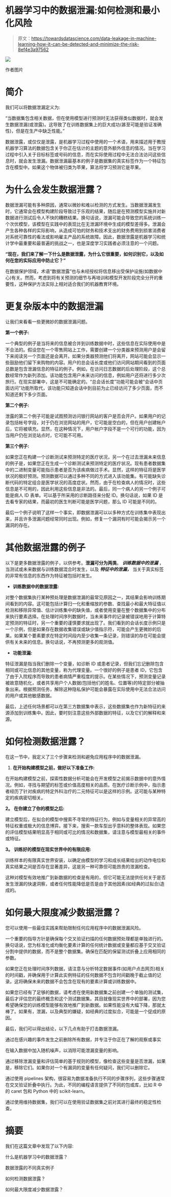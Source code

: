 # 机器学习中的数据泄漏:如何检测和最小化风险

> 原文：<https://towardsdatascience.com/data-leakage-in-machine-learning-how-it-can-be-detected-and-minimize-the-risk-8ef4e3a97562>

![](img/6b3f9356904353292367335f648fbf0e.png)

作者图片

# **简介**

我们可以将数据泄漏定义为:

“当数据集包含相关数据，但在使用模型进行预测时无法获得类似数据时，就会发生数据泄漏(或泄露)。这导致了在训练数据集上的巨大成功(甚至可能是验证准确性)，但是在生产中缺乏性能。”

数据泄露，或仅仅是泄露，是机器学习过程中使用的一个术语，用来描述用于教授机器学习算法的数据包含关于你正在估计的主题的意外额外信息的情况。当在学习过程中引入关于目标标签或号码的信息，而在实际使用过程中无法合法访问这些信息时，就会发生泄漏。数据泄漏最基本的例子是数据集的真实标签作为一个特征包含在模型中。如果这个物体被归类为苹果，算法将学习预测它是苹果。

# **为什么会发生数据泄露？**

数据泄漏可能有多种原因，通常以微妙和难以检测的方式发生。当数据泄漏发生时，它通常会在模型构建阶段导致过于乐观的结果，随后是在预测模型实施并对新数据进行测试后令人不快的糟糕结果。换句话说，泄漏可能会导致您的系统训练一个次优模型，该模型在实践中的表现比在无泄漏环境中生成的模型差得多。泄漏会产生各种各样的实际影响，从造成可怕的财务和技术支出的财务费用到损害消费者对系统可靠性的看法或影响雇主产品的系统故障。因此，数据泄露是机器学习和统计学中最重要和最普遍的挑战之一，也是深度学习实践者必须注意的一个问题。

**“现在，我们来了解一下什么是数据泄露，为什么它很重要，如何识别它，以及如何在您的实际应用中防止它？”**

在数据保护领域，术语“数据泄露”也与未经授权将信息移出受保护设施(如数据中心)有关。然而，考虑到将有关预测的细节与再培训和模型开发阶段完全分开的重要性，这种保护方法实际上相对适合我们的机器教育环境。

# **更复杂版本中的数据泄漏**

让我们来看看一些更微妙的数据泄漏问题。

**第一个例子:**

一个典型的例子是当将来的信息被合并到训练数据中时，这些信息在实际使用中是不合法的。假设您在一个零售网站上工作，需要创建一个分类器来预测用户是会留下来阅读另一个页面还是会离开。如果分类器预测他们将离开，网站可能会显示一些鼓励他们留下来购物的内容。用户的总会话长度或他们访问网站期间看到的页面总数是包含泄漏信息的特征的例子。例如，在访问日志数据的后处理阶段，这个总数经常作为新列添加。该功能包含用户未来访问的信息，例如用户还将进行多少次旅行。在现实部署中，这是不可能确定的。“总会话长度”功能可能会被“会话中页面访问”功能所取代，该功能只知道会话中到目前为止已经访问了多少页面，而不知道还剩下多少页面。

**第二个例子:**

泄露的第二个例子可能是试图预测访问银行网站的客户是否会开户。如果用户的记录包括帐号字段，对于仍在浏览网站的用户，它可能是空白的，但在用户创建帐户后，它将被填充。显然，在这种情况下，用户帐户字段不是一个可行的功能，因为当用户仍在浏览站点时，它可能不可用。

**第三个例子:**

如果您正在构建一个诊断测试来预测特定的医疗状况，另一个在过去泄漏未来信息的例子是，如果您正在生成一个诊断测试来预测特定的医疗状况。现有患者数据集中的二进制变量可能指示患者是否为该疾病做过手术。显然，这样的特征将是医学状况的极好预测。预测数据可以通过多种不同的方式进入该功能集。有可能缺失诊断代码的特定组合是医学状况的高度症状。然而，由于在检查病人的情况时，这些信息是不可用的，因此利用这些信息是非法的。最后，同一个病人的另一个例子可能是病人 ID 表单。可以基于所采用的诊断路径来分配 ID。换句话说，如果 ID 是去看专家的结果，而最初的医生判断可能是医学问题，那么 ID 可能是不同的。

最后一个例子说明了这样一个事实，即数据泄漏可以以多种方式在训练集中表现出来，并且许多泄漏问题经常同时出现。例如，修复一个漏洞有时可能会揭示另一个漏洞的存在。

# **其他数据泄露的例子**

以下是更多数据泄露的例子，以供参考。**泄漏可分为两类**。 ***训练数据中的泄漏*** ，当测试或未来数据与训练数据混合时发生，以及 ***特征中的泄漏，*** 当关于真实标签的非常有信息的东西作为特征被包括时发生。

*   **训练数据中的数据泄露:**

对整个数据集执行某种预处理是数据泄漏的最常见原因之一，其结果会影响训练期间看到的内容。这可能包括计算归一化和重缩放的参数、查找最小和最大特征值以检测和移除异常值、估计训练集中的缺失值，或者使用变量在整个数据集中的分布来执行要素选择。在处理时间序列数据时，当未来事件的记录被错误地用于计算特定预测的特征时，另一个重要的谨慎要求就出现了。我们看到的会话长度示例只是一个示例，但是如果存在数据收集错误或缺少值指示符，可能会产生更微妙的后果。如果某个要素要求在特定时间段内至少收集一条记录，则错误的存在可能会提供有关未来的信息。换句话说，不再预测更多的观测值。

*   **功能泄漏:**

特征泄漏是指当我们删除一个变量，如诊断 ID 或患者记录，但我们忘记删除包含相同或可比信息的其他变量，称为代理变量。一个很好的例子是患者 ID，它包含了由于入院程序而导致的患者病情严重程度的提示。在某些情况下，预测变量记录被故意随机化，或者共享用户个人数据(包括他们的姓名、位置等)的特定部分被抽象出来。根据预测任务，解除这种隐私保护可能会暴露在实际使用中无法合法访问的用户或其他敏感数据。

最后，上述任何场景都可以在第三方数据集中表示，这些数据集也作为新特征的来源添加到训练集中。因此，要时刻注意这些外部数据的特征，以及它们的解释和来源。

# **如何检测数据泄露？**

在这一节中，我定义了三个步骤来检测和避免应用程序中的数据泄漏。

1.  **在开始构建模型之前，做好以下准备工作:**

在开始构建模型之前，探索性数据分析可能会在开发模型之前揭示数据中的意外情况。例如，寻找与期望的标签或价值高度相关的品质。在医疗诊断示例中，指示患者经历了针对疾病的特定外科治疗的二元特征可以是这样的示例。这可能与某种特定的疾病密切相关。

**2。** **在你建立了你的模型之后:**

建立模型后，在拟合的模型中搜索不寻常的特征行为，例如与变量相关的异常高的特征权重或极大的信息博弈。接下来，搜索一款车型出乎意料的整体表现。如果您的评估模型结果明显高于相同或可比的情况和数据集，请注意与模型最相关的事件或特征。

**3。** **训练好的模型在现实世界中的有限应用:**

训练样本的有限真实世界安装，以确定由模型的学习和成长结果给出的动作电位和真实结果之间是否存在显著差异，这是另一种可靠但可能昂贵的泄漏检查。

这种对模型有效地推广到新数据的检查是有用的，但它可能无法提供任何关于是否发生泄漏的快速洞察，或者任何性能降低是否是由于其他因素(如经典的过拟合)造成的。

# **如何最大限度减少数据泄露？**

您可以使用一些最佳实践来帮助限制任何应用程序中的数据泄漏风险。

一个重要的指导方针是确保每个交叉验证扫描的任何数据预处理都是单独进行的。换句话说，您为标准化或均衡化要素计算的任何统计数据或变量都应基于交叉验证分割中提供的数据，而不是整个数据集。确保在匹配的保留测试折叠上应用相同的参数。

如果您正在处理时间序列数据，请注意与分析特定数据事件(如用户点击网页)相关的时间戳，并确保用于计算此实例特征的任何数据不包含时间戳晚于截止值的记录。这将确保未来的数据不会包含在现有的要素计算或训练数据中。

如果您已经有了足够的数据，请考虑在使用新数据集之前创建一个单独的测试集，最后才评估您的最终概念和这个测试数据集。其目就像现实世界中的部署，因为您希望确保您的训练模型能够有效地推广到新数据。如果性能没有大幅下降，那就太棒了。如果有，泄漏，以及典型的嫌疑，如经典的过度拟合，可能是一个促成的原因。

最后，我们可以得出结论，以下几点有助于打击数据泄漏。

通过在感兴趣的事件发生之前删除所有数据，并专注于你正在了解的观察或事实

在输入数据中加入随机噪声，以消除可能泄漏变量的影响。

通过移除泄漏变量和评估简单的基于规则的模型，像检查这些变量是否泄漏，如果是，移除它们。如果你对一个有漏洞的变量有任何疑问，我们可以删除它。

通过使用 pipelines 架构，很容易为数据准备执行不同的步骤序列，这些步骤通常在交叉验证折叠中执行。为此，不同的编程语言提供了不同的包或库，比如 R 中的 caret 包和 Python 中的 scikit-learn。

通过使用维持数据集，我们可以在使用验证数据集之前对其进行最终的稳定性检查。

# 摘要

我们在这篇文章中发现了以下内容:

什么是机器学习中的数据泄露？

数据泄露的不同真实例子

如何检测数据泄露？

如何最大限度减少数据泄露？